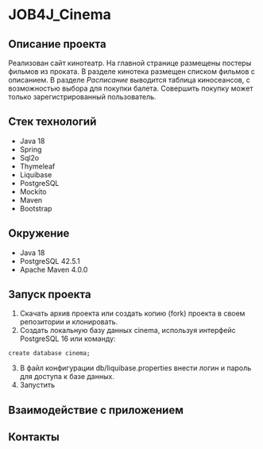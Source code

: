 # JOB4J_Cinema
## Описание проекта
Реализован сайт кинотеатр. 
На главной странице размещены постеры фильмов из проката. В разделе 
кинотека размещен списком фильмов с описанием. В разделе *Расписание* 
выводится таблица киносеансов, с возможностью выбора для покупки балета. 
Совершить покупку может только зарегистрированный пользователь.

## Стек технологий
- Java 18
- Spring
- Sql2o
- Thymeleaf
- Liquibase
- PostgreSQL
- Mockito
- Maven
- Bootstrap

## Окружение
- Java 18
- PostgreSQL 42.5.1
- Apache Maven 4.0.0

## Запуск проекта
1. Скачать архив проекта или создать копию (fork) проекта в своем репозитории и клонировать.
2. Создать локальную базу данных cinema, используя интерфейс PostgreSQL 16 или команду:

```create database cinema;```

3. В файл конфигурации db/liquibase.properties внести логин и пароль для доступа к базе данных.
4. Запустить 
## Взаимодействие с приложением

## Контакты
